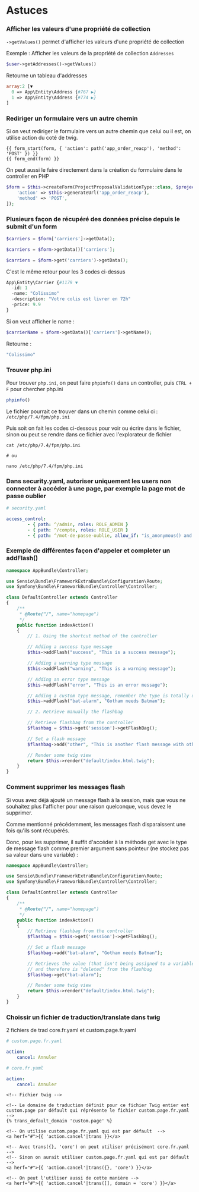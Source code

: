 # Astuces

### Afficher les valeurs d'une propriété de collection

`->getValues()` permet d'afficher les valeurs d'une propriété de collection

Exemple : Afficher les valeurs de la propriété de collection `Addresses`
```php
$user->getAddresses()->getValues()
```
Retourne un tableau d'addresses
```php
array:2 [▼
  0 => App\Entity\Address {#767 ▶}
  1 => App\Entity\Address {#774 ▶}
]
```

### Rediriger un formulaire vers un autre chemin

Si on veut rediriger le formulaire vers  un autre chemin que celui ou il est, on utilise action du coté de twig.

```twig
{{ form_start(form, { 'action': path('app_order_reacp'), 'method': 'POST' }) }}
{{ form_end(form) }}
```

On peut aussi le faire directement dans la création du formulaire dans le controller en PHP

```php
$form = $this->createForm(ProjectProposalValidationType::class, $project, [
    'action' => $this->generateUrl('app_order_reacp'),
    'method' => 'POST',
]);
```

### Plusieurs façon de récupéré des données précise depuis le submit d'un form

```php
$carriers = $form['carriers']->getData();
```

```php
$carriers = $form->getData()['carriers'];
```

```php
$carriers = $form->get('carriers')->getData();
```

C'est le même retour pour les 3 codes ci-dessus
```php
App\Entity\Carrier {#1179 ▼
  -id: 1
  -name: "Colissimo"
  -description: "Votre colis est livrer en 72h"
  -price: 9.9
}
```

Si on veut afficher le name :
```php
$carrierName = $form->getData()['carriers']->getName();
```

Retourne :
```php
"Colissimo"
```

### Trouver php.ini

Pour trouver `php.ini`, on peut faire `phpinfo()` dans un controller, puis `CTRL + F` pour chercher php.ini
```php
phpinfo()
```

Le fichier pourrait ce trouver dans un chemin comme celui ci : `/etc/php/7.4/fpm/php.ini`

Puis soit on fait les codes ci-dessous pour voir ou écrire dans le fichier, sinon ou peut se rendre dans ce fichier avec l'explorateur de fichier
```properties
cat /etc/php/7.4/fpm/php.ini

# ou

nano /etc/php/7.4/fpm/php.ini
```

### Dans security.yaml, autoriser uniquement les users non connecter à accéder à une page, par exemple la page mot de passe oublier

```yaml
# security.yaml

access_control:
        - { path: ^/admin, roles: ROLE_ADMIN }
        - { path: ^/compte, roles: ROLE_USER }
        - { path: ^/mot-de-passe-oublie, allow_if: "is_anonymous() and !is_authenticated()" } # Uniquement les users non connecter peuvent accéder à cette page
```

### Exemple de différentes façon d'appeler et completer un addFlash()

```php
namespace AppBundle\Controller;

use Sensio\Bundle\FrameworkExtraBundle\Configuration\Route;
use Symfony\Bundle\FrameworkBundle\Controller\Controller;

class DefaultController extends Controller
{
    /**
     * @Route("/", name="homepage")
     */
    public function indexAction()
    {
        // 1. Using the shortcut method of the controller

        // Adding a success type message
        $this->addFlash("success", "This is a success message");

        // Adding a warning type message
        $this->addFlash("warning", "This is a warning message");

        // Adding an error type message
        $this->addFlash("error", "This is an error message");

        // Adding a custom type message, remember the type is totally up to you !
        $this->addFlash("bat-alarm", "Gotham needs Batman");

        // 2. Retrieve manually the flashbag

        // Retrieve flashbag from the controller
        $flashbag = $this->get('session')->getFlashBag();

        // Set a flash message
        $flashbag->add("other", "This is another flash message with other type");

        // Render some twig view
        return $this->render("default/index.html.twig");
    }
}
```

### Comment supprimer les messages flash

Si vous avez déjà ajouté un message flash à la session, mais que vous ne souhaitez plus l'afficher pour une raison quelconque, vous devez le supprimer. 

Comme mentionné précédemment, les messages flash disparaissent une fois qu'ils sont récupérés.

Donc, pour les supprimer, il suffit d'accéder à la méthode get avec le type de message flash comme premier argument sans pointeur (ne stockez pas sa valeur dans une variable) :

```php
namespace AppBundle\Controller;

use Sensio\Bundle\FrameworkExtraBundle\Configuration\Route;
use Symfony\Bundle\FrameworkBundle\Controller\Controller;

class DefaultController extends Controller
{
    /**
     * @Route("/", name="homepage")
     */
    public function indexAction()
    {
        // Retrieve flashbag from the controller
        $flashbag = $this->get('session')->getFlashBag();

        // Set a flash message
        $flashbag->add("bat-alarm", "Gotham needs Batman");

        // Retrieves the value (that isn't being assigned to a variable)
        // and therefore is "deleted" from the flashbag
        $flashbag->get("bat-alarm");

        // Render some twig view
        return $this->render("default/index.html.twig");
    }
}
```

### Choissir un fichier de traduction/translate dans twig

2 fichiers de trad core.fr.yaml et custom.page.fr.yaml

```yaml
# custom.page.fr.yaml

action:
    cancel: Annuler
```

```yaml
# core.fr.yaml

action:
    cancel: Annuler
```

```twig
<!-- Fichier twig --> 

<!-- Le domaine de traduction définit pour ce fichier Twig entier est custom.page par défault qui réprésente le fichier custom.page.fr.yaml  -->
{% trans_default_domain 'custom.page' %}

<!-- On utilise custom.page.fr.yaml qui est par défault  -->
<a herf="#">{{ 'action.cancel'|trans }}</a>

<!-- Avec trans({}, 'core') on peut utiliser précisément core.fr.yaml --> 
<!-- Sinon on aurait utiliser custom.page.fr.yaml qui est par défault  -->
<a herf="#">{{ 'action.cancel'|trans({}, 'core') }}</a> 

<!-- On peut l'utiliser aussi de cette manière --> 
<a herf="#">{{ 'action.cancel'|trans([], domain = 'core') }}</a> 
```